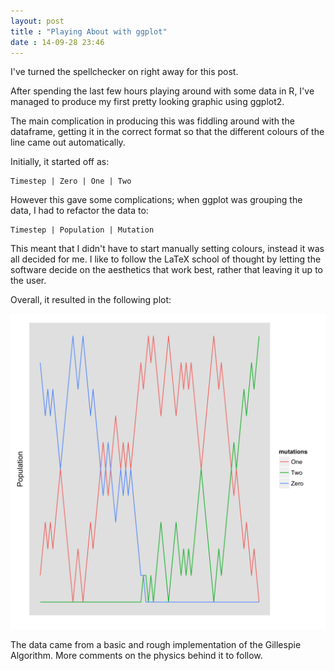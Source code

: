 ```yaml
---
layout: post
title : "Playing About with ggplot"
date : 14-09-28 23:46
---
```


I've turned the spellchecker on right away for this post. 

After spending the last few hours playing around with some data in R, I've managed to produce my first pretty looking graphic using ggplot2.

The main complication in producing this was fiddling around with the dataframe, getting it in the correct format so that the different colours of the line came out automatically. 

Initially, it started off as: 

	Timestep | Zero | One | Two  

However this gave some complications; when ggplot was grouping the data, I had to refactor the data to:

	Timestep | Population | Mutation 

This meant that I didn't have to start manually setting colours, instead it was all decided for me. 
I like to follow the LaTeX school of thought by letting the software decide on the aesthetics that work best, rather that leaving it up to the user. 

Overall, it resulted in the following plot: 

![First with ggplot](/assets/InitialDemoGraph280914.png )


The data came from a basic and rough implementation of the Gillespie Algorithm.
More comments on the physics behind it to follow.  



